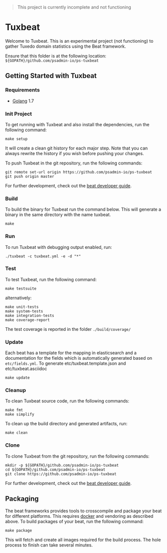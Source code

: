 > This project is currently incomplete and not functioning

# Tuxbeat

Welcome to Tuxbeat. This is an experimental project (not functioning) to gather Tuxedo domain statistics using the Beat framework.

Ensure that this folder is at the following location:
`${GOPATH}/github.com/psadmin-io/ps-tuxbeat`

## Getting Started with Tuxbeat

### Requirements

* [Golang](https://golang.org/dl/) 1.7

### Init Project
To get running with Tuxbeat and also install the
dependencies, run the following command:

```
make setup
```

It will create a clean git history for each major step. Note that you can always rewrite the history if you wish before pushing your changes.

To push Tuxbeat in the git repository, run the following commands:

```
git remote set-url origin https://github.com/psadmin-io/ps-tuxbeat
git push origin master
```

For further development, check out the [beat developer guide](https://www.elastic.co/guide/en/beats/libbeat/current/new-beat.html).

### Build

To build the binary for Tuxbeat run the command below. This will generate a binary
in the same directory with the name tuxbeat.

```
make
```


### Run

To run Tuxbeat with debugging output enabled, run:

```
./tuxbeat -c tuxbeat.yml -e -d "*"
```


### Test

To test Tuxbeat, run the following command:

```
make testsuite
```

alternatively:
```
make unit-tests
make system-tests
make integration-tests
make coverage-report
```

The test coverage is reported in the folder `./build/coverage/`

### Update

Each beat has a template for the mapping in elasticsearch and a documentation for the fields
which is automatically generated based on `etc/fields.yml`.
To generate etc/tuxbeat.template.json and etc/tuxbeat.asciidoc

```
make update
```


### Cleanup

To clean  Tuxbeat source code, run the following commands:

```
make fmt
make simplify
```

To clean up the build directory and generated artifacts, run:

```
make clean
```


### Clone

To clone Tuxbeat from the git repository, run the following commands:

```
mkdir -p ${GOPATH}/github.com/psadmin-io/ps-tuxbeat
cd ${GOPATH}/github.com/psadmin-io/ps-tuxbeat
git clone https://github.com/psadmin-io/ps-tuxbeat
```


For further development, check out the [beat developer guide](https://www.elastic.co/guide/en/beats/libbeat/current/new-beat.html).


## Packaging

The beat frameworks provides tools to crosscompile and package your beat for different platforms. This requires [docker](https://www.docker.com/) and vendoring as described above. To build packages of your beat, run the following command:

```
make package
```

This will fetch and create all images required for the build process. The hole process to finish can take several minutes.
